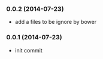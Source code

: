 <a name="0.0.2"></a>
### 0.0.2 (2014-07-23)
- add a files to be ignore by bower

<a name="0.0.1"></a>
### 0.0.1 (2014-07-23)

- init commit
